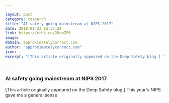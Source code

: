 ```yaml
---

layout: post
category: research
title: "AI safety going mainstream at NIPS 2017"
date: 2018-01-23 15:37:22
link: https://vrhk.co/2DuwZF6
image: 
domain: approximatelycorrect.com
author: "approximatelycorrect.com"
icon: 
excerpt: "[This article originally appeared on the Deep Safety blog.] This year's NIPS gave me a general sense"

---
```


### AI safety going mainstream at NIPS 2017

[This article originally appeared on the Deep Safety blog.] This year's NIPS gave me a general sense